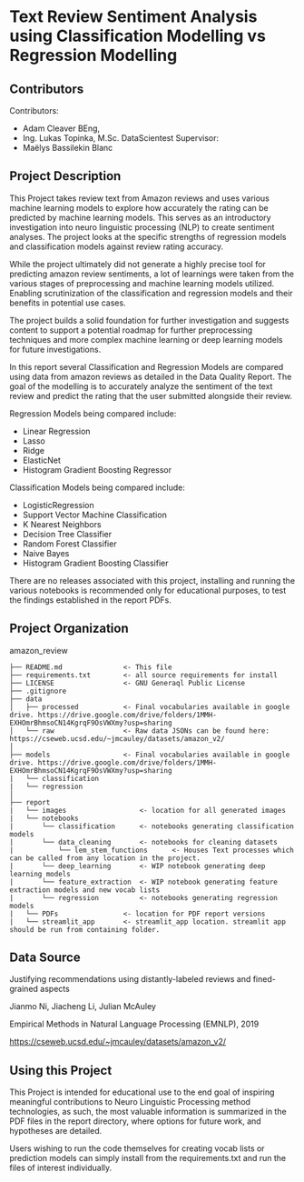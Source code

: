 Text Review Sentiment Analysis using Classification Modelling vs Regression Modelling 
==============================

Contributors
------------
Contributors:  
* Adam Cleaver BEng, 
* Ing. Lukas Topinka, M.Sc. 
DataScientest Supervisor: 
* Maëlys Bassilekin Blanc 

Project Description
------------
This Project takes review text from Amazon reviews and uses various machine learning models to explore how accurately the rating can be predicted by machine learning models. This serves as an introductory investigation into neuro linguistic processing (NLP) to create sentiment analyses. The project looks at the specific strengths of regression models and classification models against review rating accuracy. 

While the project ultimately did not generate a highly precise tool for predicting amazon review sentiments, a lot of learnings were taken from the various stages of preprocessing and machine learning models utilized. Enabling scrutinization of the classification and regression models and their benefits in potential use cases.  

The project builds a solid foundation for further investigation and suggests content to support a potential roadmap for further preprocessing techniques and more complex machine learning or deep learning models for future investigations. 

In this report several Classification and Regression Models are compared using data from amazon reviews as detailed in the Data Quality Report. The goal of the modelling is to accurately analyze the sentiment of the text review and predict the rating that the user submitted alongside their review. 

Regression Models being compared include: 
* Linear Regression
* Lasso
* Ridge
* ElasticNet
* Histogram Gradient Boosting Regressor 

Classification Models being compared include: 
* LogisticRegression
* Support Vector Machine Classification
* K Nearest Neighbors
* Decision Tree Classifier
* Random Forest Classifier
* Naive Bayes
* Histogram Gradient Boosting Classifier

There are no releases associated with this project, installing and running the various notebooks is recommended only for educational purposes, to test the findings established in the report PDFs.

Project Organization
------------
amazon_review

    ├── README.md               <- This file
    ├── requirements.txt        <- all source requirements for install
    ├── LICENSE                 <- GNU Generaql Public License
    ├── .gitignore
    ├── data               
    │   ├── processed           <- Final vocabularies available in google drive. https://drive.google.com/drive/folders/1MMH-EXHOmrBhmsoCN14KgrqF9OsVWXmy?usp=sharing
    │   └── raw                 <- Raw data JSONs can be found here: https://cseweb.ucsd.edu/~jmcauley/datasets/amazon_v2/ 
    │
    ├── models                  <- Final vocabularies available in google drive. https://drive.google.com/drive/folders/1MMH-EXHOmrBhmsoCN14KgrqF9OsVWXmy?usp=sharing
    |   └── classification
    |   └── regression
    │
    ├── report          
    |   └── images                  <- location for all generated images
    |   └── notebooks
    |       └── classification      <- notebooks generating classification models
    |       └── data_cleaning       <- notebooks for cleaning datasets
    |           └── lem_stem_functions      <- Houses Text processes which can be called from any location in the project.
    |       └── deep_learning       <- WIP notebook generating deep learning models
    |       └── feature_extraction  <- WIP notebook generating feature extraction models and new vocab lists
    |       └── regression          <- notebooks generating regression models
    |   └── PDFs                <- location for PDF report versions   
    |   └── streamlit_app       <- streamlit_app location. streamlit app should be run from containing folder.

Data Source
-------------
Justifying recommendations using distantly-labeled reviews and fined-grained aspects 

Jianmo Ni, Jiacheng Li, Julian McAuley 

Empirical Methods in Natural Language Processing (EMNLP), 2019 

https://cseweb.ucsd.edu/~jmcauley/datasets/amazon_v2/ 


Using this Project
--------------
This Project is intended for educational use to the end goal of inspiring meaningful contributions to Neuro Linguistic Processing method technologies, as such, the most valuable information is summarized in the PDF files in the report directory, where options for future work, and hypotheses are detailed.

Users wishing to run the code themselves for creating vocab lists or prediction models can simply install from the requirements.txt and run the files of interest individually.